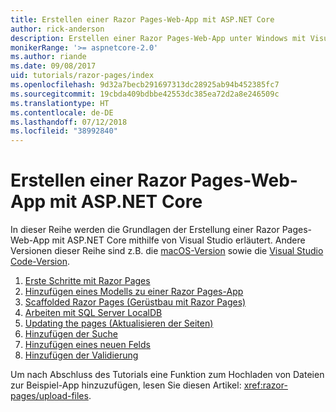 ```yaml
---
title: Erstellen einer Razor Pages-Web-App mit ASP.NET Core
author: rick-anderson
description: Erstellen einer Razor Pages-Web-App unter Windows mit Visual Studio, ASP.NET Core und EF Core.
monikerRange: '>= aspnetcore-2.0'
ms.author: riande
ms.date: 09/08/2017
uid: tutorials/razor-pages/index
ms.openlocfilehash: 9d32a7becb291697313dc28925ab94b452385fc7
ms.sourcegitcommit: 19cbda409bdbbe42553dc385ea72d2a8e246509c
ms.translationtype: HT
ms.contentlocale: de-DE
ms.lasthandoff: 07/12/2018
ms.locfileid: "38992840"
---
```

# <a name="create-a-razor-pages-web-app-with-aspnet-core"></a>Erstellen einer Razor Pages-Web-App mit ASP.NET Core

In dieser Reihe werden die Grundlagen der Erstellung einer Razor Pages-Web-App mit ASP.NET Core mithilfe von Visual Studio erläutert. Andere Versionen dieser Reihe sind z.B. die [macOS-Version](xref:tutorials/razor-pages-mac/index) sowie die [Visual Studio Code-Version](xref:tutorials/razor-pages-vsc/index).

1. [Erste Schritte mit Razor Pages](xref:tutorials/razor-pages/razor-pages-start)
1. [Hinzufügen eines Modells zu einer Razor Pages-App](xref:tutorials/razor-pages/model)
1. [Scaffolded Razor Pages (Gerüstbau mit Razor Pages)](xref:tutorials/razor-pages/page)
1. [Arbeiten mit SQL Server LocalDB](xref:tutorials/razor-pages/sql)
1. [Updating the pages (Aktualisieren der Seiten)](xref:tutorials/razor-pages/da1)
1. [Hinzufügen der Suche](xref:tutorials/razor-pages/search)
1. [Hinzufügen eines neuen Felds](xref:tutorials/razor-pages/new-field)
1. [Hinzufügen der Validierung](xref:tutorials/razor-pages/validation)

Um nach Abschluss des Tutorials eine Funktion zum Hochladen von Dateien zur Beispiel-App hinzuzufügen, lesen Sie diesen Artikel: <xref:razor-pages/upload-files>.
